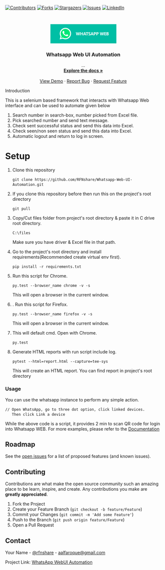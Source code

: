 [![Contributors][contributors-shield]][contributors-url]
[![Forks][forks-shield]][forks-url]
[![Stargazers][stars-shield]][stars-url]
[![Issues][issues-shield]][issues-url]
[![LinkedIn][linkedin-shield]][linkedin-url]
<!-- PROJECT LOGO -->

<br />
<p align="center">
  <a href="https://github.com/rfnshare/StraightIntLtd">
    <img src="logo.png" alt="Logo">
  </a>

  <h3 align="center">Whatsapp Web UI Automation</h3>

  <p align="center">
    ...
    <br />
    <a href="#"><strong>Explore the docs »</strong></a>
    <br />
    <br />
    <a href="#">View Demo</a>
    ·
    <a href="https://github.com/RFNshare/Whatsapp-Web-UI-Automation/issues">Report Bug</a>
    ·
    <a href="#">Request Feature</a>
  </p>
Introduction

This is a selenium based framework that interacts with Whatsapp Web interface and can be used to automate given below

1. Search number in search-box, number picked from Excel file.
2. Pick searched number and send text message.
3. Check sent successful status and send this data into Excel.
4. Check seen/non seen status and send this data into Excel.
5. Automatic logout and return to log in screen.

# Setup

1. Clone this repository
    ```
    git clone https://github.com/RFNshare/Whatsapp-Web-UI-Automation.git
    ```

2. If you clone this repository before then run this on the project's root directory
    ```
    git pull
    ```
3. Copy/Cut files folder from project's root directory & paste it in C drive root directory.
    ```
    C:\files
    ```
   Make sure you have driver & Excel file in that path.
4. Go to the project's root directory and install requirements(Recommended create virtual env first).
    ```
    pip install -r requirements.txt
    ```

5. Run this script for Chrome.
    ```
    py.test --browser_name chrome -v -s

    ```
   This will open a browser in the current window.
6. . Run this script for Firefox.
    ```
    py.test --browser_name firefox -v -s

    ```
   This will open a browser in the current window.

7. This will default cmd. Open with Chrome.
    ```
    py.test 

    ```

8. Generate HTML reports with run script include log.
    ```
    pytest --html=report.html --capture=tee-sys 

    ```
   This will create an HTML report. You can find report in project's root directory

### Usage

You can use the whatsapp instance to perform any simple action.

```
// Open WhatsApp, go to three dot option, click linked devices. 
   Then click Link a device

```

While the above code is a script, it provides 2 min to scan QR code for login into Whatsapp WEB. 
For more examples,  please refer to the [Documentation](https://example.com)

<!-- ROADMAP -->
## Roadmap

See the [open issues](https://github.com/rfnshare/StraightIntLtd/issues) for a list of proposed features (and known issues).



<!-- CONTRIBUTING -->
## Contributing

Contributions are what make the open source community such an amazing place to be learn, inspire, and create. Any contributions you make are **greatly appreciated**.

1. Fork the Project
2. Create your Feature Branch (`git checkout -b feature/Feature`)
3. Commit your Changes (`git commit -m 'Add some Feature'`)
4. Push to the Branch (`git push origin feature/Feature`)
5. Open a Pull Request

<!-- CONTACT -->
## Contact

Your Name - [@rfnshare](https://twitter.com/rfnshare) - aalfaroque@gmail.com

Project Link: [WhatsApp WebUI Automation](https://github.com/RFNshare/Whatsapp-Web-UI-Automation.git)


<!-- MARKDOWN LINKS & IMAGES -->
<!-- https://www.markdownguide.org/basic-syntax/#reference-style-links -->
[contributors-shield]: https://img.shields.io/badge/contributors-0-brightgreen?style=for-the-badge
[contributors-url]: https://github.com/rfnshare/Whatsapp-Web-UI-Automation/graphs/contributors
[forks-shield]: https://img.shields.io/badge/froks-0-blue?style=for-the-badge
[forks-url]: https://github.com/rfnshare/StraightIntLtd/network/members
[stars-shield]: https://img.shields.io/badge/stars-0-red?style=for-the-badge
[stars-url]: https://github.com/rfnshare/Whatsapp-Web-UI-Automation/stargazers
[issues-shield]: https://img.shields.io/badge/issues-0-success?style=for-the-badge
[issues-url]: https://github.com/rfnshare/Whatsapp-Web-UI-Automation/issues
[linkedin-shield]: https://img.shields.io/badge/-LinkedIn-black.svg?style=for-the-badge&logo=linkedin&colorB=555
[linkedin-url]: https://linkedin.com/in/rfnshare